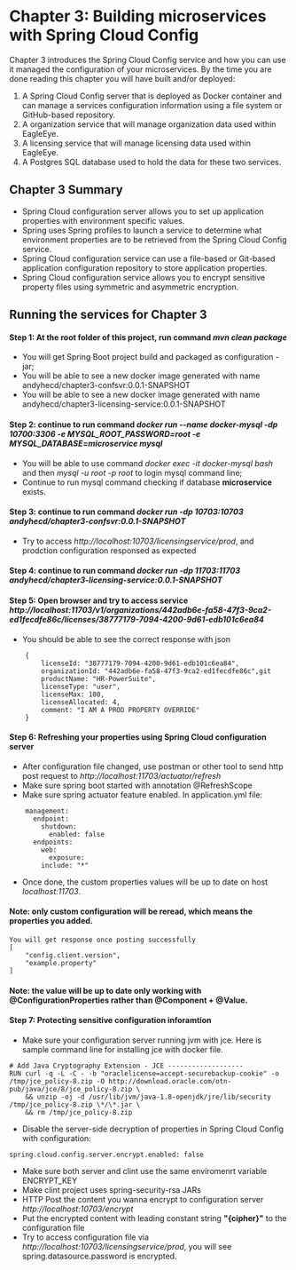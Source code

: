 # Chapter 3: Building microservices with Spring Cloud Config
Chapter 3 introduces the Spring Cloud Config service and how you can use it managed the configuration of your microservices. By the time you are done reading this chapter you will have built and/or deployed:
1. A Spring Cloud Config server that is deployed as Docker container and can manage a services configuration information using a file system or GitHub-based repository.
2. A organization service that will manage organization data used within EagleEye.
3. A licensing service that will manage licensing data used within EagleEye.
4. A Postgres SQL database used to hold the data for these two services.
## Chapter 3 Summary
+ Spring Cloud configuration server allows you to set up application properties with environment specific values.
+ Spring uses Spring profiles to launch a service to determine what environment properties are to be retrieved from the Spring Cloud Config service.
+ Spring Cloud configuration service can use a file-based or Git-based application configuration repository to store application properties.
+ Spring Cloud configuration service allows you to encrypt sensitive property files using symmetric and asymmetric encryption.
## Running the services for Chapter 3
#### Step 1: At the root folder of this project, run command *mvn clean package*
- You will get Spring Boot project build and packaged as configuration - jar;
- You will be able to see a new docker image generated with name andyhecd/chapter3-confsvr:0.0.1-SNAPSHOT
- You will be able to see a new docker image generated with name andyhecd/chapter3-licensing-service:0.0.1-SNAPSHOT
#### Step 2: continue to run command *docker run --name docker-mysql -dp 10700:3306 -e MYSQL_ROOT_PASSWORD=root -e MYSQL_DATABASE=microservice mysql* 
- You will be able to use command *docker exec -it docker-mysql bash* and then *mysql -u root -p root* to login mysql command line;
- Continue to run mysql command checking if database **microservice** exists.
#### Step 3: continue to run command *docker run -dp 10703:10703 andyhecd/chapter3-confsvr:0.0.1-SNAPSHOT* 
- Try to access *http://localhost:10703/licensingservice/prod*, and prodction configuration responsed as expected
#### Step 4: continue to run command *docker run -dp 11703:11703 andyhecd/chapter3-licensing-service:0.0.1-SNAPSHOT* 
#### Step 5: Open browser and try to access service *http://localhost:11703/v1/organizations/442adb6e-fa58-47f3-9ca2-ed1fecdfe86c/licenses/38777179-7094-4200-9d61-edb101c6ea84*
- You should be able to see the correct response with json 
```
	{
		licenseId: "38777179-7094-4200-9d61-edb101c6ea84",
		organizationId: "442adb6e-fa58-47f3-9ca2-ed1fecdfe86c",git 
		productName: "HR-PowerSuite",
		licenseType: "user",
		licenseMax: 100,
		licenseAllocated: 4,
		comment: "I AM A PROD PROPERTY OVERRIDE"
	}
```
#### Step 6: Refreshing your properties using Spring Cloud configuration server
- After configuration file changed, use postman or other tool to send http post request to *http://localhost:11703/actuator/refresh*
- Make sure spring boot started with annotation @RefreshScope
- Make sure spring actuator feature enabled. In application.yml file:
```
	management:
	  endpoint:
	    shutdown:
	      enabled: false
	  endpoints:
	    web:
	      exposure:
		include: "*"
```
- Once done, the custom properties values will be up to date on host *localhost:11703*.
#### Note: only custom configuration will be reread, which means the properties you added.
```
You will get response once posting successfully
[
    "config.client.version",
    "example.property"
]
```
#### Note: the value will be up to date only working with @ConfigurationProperties rather than @Component + @Value.
#### Step 7: Protecting sensitive configuration inforamtion
- Make sure your configuration server running jvm with jce. Here is sample command line for installing jce with docker file.
```
# Add Java Cryptography Extension - JCE -------------------
RUN curl -q -L -C - -b "oraclelicense=accept-securebackup-cookie" -o /tmp/jce_policy-8.zip -O http://download.oracle.com/otn-pub/java/jce/8/jce_policy-8.zip \
    && unzip -oj -d /usr/lib/jvm/java-1.8-openjdk/jre/lib/security /tmp/jce_policy-8.zip \*/\*.jar \
    && rm /tmp/jce_policy-8.zip
```
- Disable the server-side decryption of properties in Spring Cloud Config with configuration:
```
spring.cloud.config.server.encrypt.enabled: false
```
- Make sure both server and clint use the same enviromenrt variable ENCRYPT_KEY
- Make clint project uses spring-security-rsa JARs
- HTTP Post the content you wanna encrypt to configuration server *http://localhost:10703/encrypt*
- Put the encrypted content with leading constant string **"{cipher}"** to the configuration file
- Try to access configuration file via *http://localhost:10703/licensingservice/prod*, you will see spring.datasource.password is encrypted.
 
